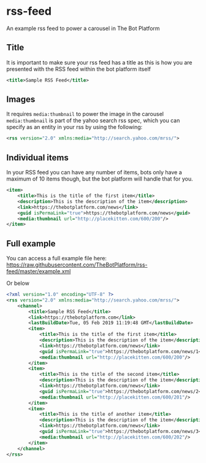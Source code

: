 # rss-feed

An example rss feed to power a carousel in The Bot Platform

## Title

It is important to make sure your rss feed has a title as this is how you are presented with the RSS feed within the bot platform itself

```xml
<title>Sample RSS Feed</title>
```

## Images

It requires `media:thumbnail` to power the image in the carousel
`media:thumbnail` is part of the yahoo search rss spec, which you can specify as an entity in your rss by using the following:

```xml
<rss version="2.0" xmlns:media="http://search.yahoo.com/mrss/">
```

## Individual items

In your RSS feed you can have any number of items, bots only have a maximum of 10 items though, but the bot platform will handle that for you.

```xml
<item>
    <title>This is the title of the first item</title>
    <description>This is the description of the item</description>
    <link>https://thebotplatform.com/news</link>
    <guid isPermaLink="true">https://thebotplatform.com/news</guid>
    <media:thumbnail url="http://placekitten.com/600/200"/>
</item>
```

## Full example

You can access a full example file here: https://raw.githubusercontent.com/TheBotPlatform/rss-feed/master/example.xml

Or below

```xml
<?xml version="1.0" encoding="UTF-8" ?>
<rss version="2.0" xmlns:media="http://search.yahoo.com/mrss/">
    <channel>
        <title>Sample RSS Feed</title>
        <link>https://thebotplatform.com</link>        
        <lastBuildDate>Tue, 05 Feb 2019 11:19:48 GMT</lastBuildDate>
        <item>
            <title>This is the title of the first item</title>
            <description>This is the description of the item</description>
            <link>https://thebotplatform.com/news</link>
            <guid isPermaLink="true">https://thebotplatform.com/news/1</guid>
            <media:thumbnail url="http://placekitten.com/600/200"/>
        </item>
        <item>
            <title>This is the title of the second item</title>
            <description>This is the description of the item</description>
            <link>https://thebotplatform.com/news</link>
            <guid isPermaLink="true">https://thebotplatform.com/news/2</guid>
            <media:thumbnail url="http://placekitten.com/600/201"/>
        </item>
        <item>
            <title>This is the title of another item</title>
            <description>This is the description of the item</description>
            <link>https://thebotplatform.com/news</link>
            <guid isPermaLink="true">https://thebotplatform.com/news/3</guid>
            <media:thumbnail url="http://placekitten.com/600/202"/>
        </item>
    </channel>
</rss>
```
